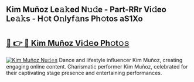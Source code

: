 ## Kim Muñoz Le𝚊𝚔ed N𝚞𝚍e - Part-RRr Vi𝚍eo Le𝚊𝚔s - H𝚘t O𝚗lyf𝚊ns Ph𝚘tos aS1Xo

# <h2><a href="http://hf65bx.feru.top/?c=Kim+Mu%c3%b1oz">🔗 👉 🔴 Kim Muñoz Vi𝚍𝚎o Ph𝚘t𝚘𝚜</a></h2>

[![Kim Muñoz Nu𝚍𝚎s](https://i.imgur.com/0TWrTi3.gif)](http://hf65bx.feru.top/?c=Kim+Mu%c3%b1oz)
Dance and lifestyle influencer Kim Muñoz, creating engaging online content. Charismatic performer Kim Muñoz, celebrated for their captivating stage presence and entertaining performances. 
